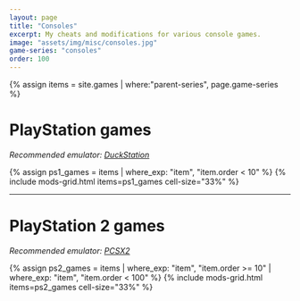 ```yaml
---
layout: page
title: "Consoles"
excerpt: My cheats and modifications for various console games.
image: "assets/img/misc/consoles.jpg"
game-series: "consoles"
order: 100
---
```


{% assign items = site.games | where:"parent-series", page.game-series %}

# PlayStation games
*Recommended emulator: [DuckStation](https://github.com/stenzek/duckstation/)*

{% assign ps1_games = items | where_exp: "item", "item.order < 10" %}
{% include mods-grid.html items=ps1_games cell-size="33%" %}

***

# PlayStation 2 games
*Recommended emulator: [PCSX2](https://pcsx2.net/)*

{% assign ps2_games = items | where_exp: "item", "item.order >= 10" | where_exp: "item", "item.order < 100" %}
{% include mods-grid.html items=ps2_games cell-size="33%" %}